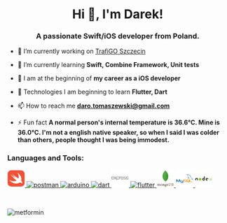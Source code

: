 <h1 align="center">Hi 👋, I'm Darek!</h1>
<h3 align="center">A passionate Swift/iOS developer from Poland.</h3>

- 🔭 I’m currently working on [TrafiGO Szczecin](https://github.com/metformin/TrafiGO-Szcz)

- 🌱 I’m currently learning **Swift, Combine Framework, Unit tests**

- 🤝 I am at the beginning of **my career as a iOS developer**

- 💬 Technologies I am beginning to learn **Flutter, Dart**

- 📫 How to reach me **daro.tomaszewski@gmail.com**

- ⚡ Fun fact **A normal person's internal temperature is 36.6°C. Mine is 36.0°C. I'm not a english native speaker, so when I said I was colder than others, people thought I was being immodest.**


<h3 align="left">Languages and Tools:</h3>
<p align="left">
<a href="https://developer.apple.com/swift/" target="_blank"> <img src="https://raw.githubusercontent.com/devicons/devicon/master/icons/swift/swift-original.svg" alt="swift" width="40" height="40"/> </a>
<a href="https://postman.com" target="_blank"> <img src="https://www.vectorlogo.zone/logos/getpostman/getpostman-icon.svg" alt="postman" width="40" height="40"/> </a>
<a href="https://www.arduino.cc/" target="_blank"> <img src="https://cdn.worldvectorlogo.com/logos/arduino-1.svg" alt="arduino" width="40" height="40"/> </a> 
<a href="https://dart.dev" target="_blank"> <img src="https://www.vectorlogo.zone/logos/dartlang/dartlang-icon.svg" alt="dart" width="40" height="40"/> </a> 
<a href="https://expressjs.com" target="_blank"> <img src="https://raw.githubusercontent.com/devicons/devicon/master/icons/express/express-original-wordmark.svg" alt="express" width="40" height="40"/> </a> 
<a href="https://flutter.dev" target="_blank"> <img src="https://www.vectorlogo.zone/logos/flutterio/flutterio-icon.svg" alt="flutter" width="40" height="40"/> </a> 
<a href="https://www.mongodb.com/" target="_blank"> <img src="https://raw.githubusercontent.com/devicons/devicon/master/icons/mongodb/mongodb-original-wordmark.svg" alt="mongodb" width="40" height="40"/> </a> <a href="https://www.mysql.com/" target="_blank"> <img src="https://raw.githubusercontent.com/devicons/devicon/master/icons/mysql/mysql-original-wordmark.svg" alt="mysql" width="40" height="40"/> </a> 
<a href="https://nodejs.org" target="_blank"> <img src="https://raw.githubusercontent.com/devicons/devicon/master/icons/nodejs/nodejs-original-wordmark.svg" alt="nodejs" width="40" height="40"/> </a> 
 </p>
<br>
<p><img align="center" src="https://github-readme-stats.vercel.app/api/top-langs?username=metformin&show_icons=true&locale=en&layout=compact" alt="metformin" /></p>
